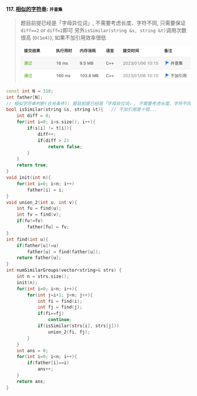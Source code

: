 #### 117. [相似的字符串](https://leetcode.cn/problems/H6lPxb/): `并查集`

> 题目前提已经是「字母异位词」, 不需要考虑长度、字符不同, 只需要保证`diff==2` or `diff=2`即可
> 另外`isSimilar(string &s, string &t)`调用次数很高 (`O(1e4)`), 如果不加引用效率很低
>
> ![LC839](/appendix/LC839.png)

```CPP
const int N = 310;
int father[N];
// 相似字符串判断(合并条件): 题目前提已经是「字母异位词」, 不需要考虑长度、字符不同
bool isSimilar(string &s, string &t){   // 不加引用差十倍...
    int diff = 0;
    for(int i=0; i<s.size(); i++){
        if(s[i] != t[i]){
            diff++;
            if(diff > 2)
                return false;
        }
    }
    return true;
}
void init(int n){
    for(int i=0; i<n; i++)
        father[i] = i;
}
void union_2(int u, int v){
    int fu = find(u);
    int fv = find(v);
    if(fu!=fv)
        father[fu] = fv;
}
int find(int u){
    if(father[u]!=u)
        father[u] = find(father[u]);
    return father[u];
}
int numSimilarGroups(vector<string>& strs) {
    int n = strs.size();
    init(n);
    for(int i=0; i<n; i++){
        for(int j=i+1; j<n; j++){
            int fi = find(i);
            int fj = find(j);
            if(fi==fj)
                continue;
            if(isSimilar(strs[i], strs[j]))
                union_2(fi, fj);
        }
    }
    int ans = 0;
    for(int i=0; i<n; i++){
        if(father[i]==i)
            ans++;
    }
    return ans;
}
```